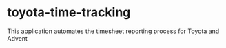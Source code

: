 # toyota-time-tracking
This application automates the timesheet reporting process for Toyota and Advent
